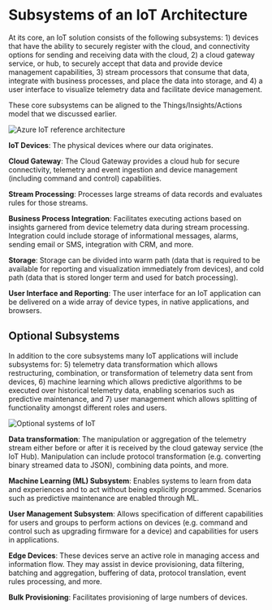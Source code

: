 # Subsystems of an IoT Architecture

At its core, an IoT solution consists of the following subsystems: 1) devices that have the ability to securely register with the cloud, and connectivity options for sending and receiving data with the cloud, 2) a cloud gateway service, or hub, to securely accept that data and provide device management capabilities, 3) stream processors that consume that data, integrate with business processes, and place the data into storage, and 4) a user interface to visualize telemetry data and facilitate device management.

These core subsystems can be aligned to the Things/Insights/Actions model that we discussed earlier.

![Azure IoT reference architecture](../../Linked_Image_Files/M01_L02_CoreSubsystemsOfAnIoTArchitecture.JPG)

**IoT Devices**: The physical devices where our data originates.

**Cloud Gateway**: The Cloud Gateway provides a cloud hub for secure connectivity, telemetry and event ingestion and device management (including command and control) capabilities.

**Stream Processing**: Processes large streams of data records and evaluates rules for those streams.

**Business Process Integration**:  Facilitates executing actions based on insights garnered from device telemetry data during stream processing. Integration could include storage of informational messages, alarms, sending email or SMS, integration with CRM, and more.

**Storage**: Storage can be divided into warm path (data that is required to be available for reporting and visualization immediately from devices), and cold path (data that is stored longer term and used for batch processing).

**User Interface and Reporting**: The user interface for an IoT application can be delivered on a wide array of device types, in native applications, and browsers.

## Optional Subsystems

In addition to the core subsystems many IoT applications will include subsystems for: 5) telemetry data transformation which allows restructuring, combination, or transformation of telemetry data sent from devices, 6) machine learning which allows predictive algorithms to be executed over historical telemetry data, enabling scenarios such as predictive maintenance, and 7) user management which allows splitting of functionality amongst different roles and users.

![Optional systems of IoT](../../Linked_Image_Files/M01_L02_AllSubsystemsOfAnIoTArchitecture.JPG "Optional Subsystems")

**Data transformation**: The manipulation or aggregation of the telemetry stream either before or after it is received by the cloud gateway service (the IoT Hub). Manipulation can include protocol transformation (e.g. converting binary streamed data to JSON), combining data points, and more.

**Machine Learning (ML) Subsystem**:  Enables systems to learn from data and experiences and to act without being explicitly programmed. Scenarios such as predictive maintenance are enabled through ML.

**User Management Subsystem**: Allows specification of different capabilities for users and groups to perform actions on devices (e.g. command and control such as upgrading firmware for a device) and capabilities for users in applications.

**Edge Devices**: These devices serve an active role in managing access and information flow. They may assist in device provisioning, data filtering, batching and aggregation, buffering of data, protocol translation, event rules processing, and more.

**Bulk Provisioning**: Facilitates provisioning of large numbers of devices.
